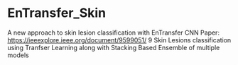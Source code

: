 # EnTransfer_Skin
A new approach to skin lesion classification with EnTransfer CNN
Paper: https://ieeexplore.ieee.org/document/9599051/
9 Skin Lesions classification using Tranfser Learning along with Stacking Based Ensemble of multiple models

